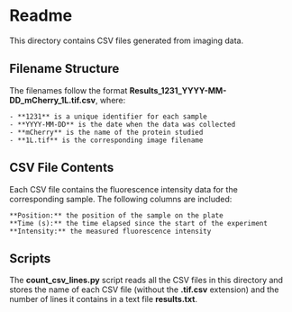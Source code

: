 # Readme

This directory contains CSV files generated from imaging data.

## Filename Structure

The filenames follow the format **Results_1231_YYYY-MM-DD_mCherry_1L.tif.csv**, where:

	- **1231** is a unique identifier for each sample
	- **YYYY-MM-DD** is the date when the data was collected
	- **mCherry** is the name of the protein studied
	- **1L.tif** is the corresponding image filename

## CSV File Contents

Each CSV file contains the fluorescence intensity data for the corresponding sample. The following columns are included:

	**Position:** the position of the sample on the plate
	**Time (s):** the time elapsed since the start of the experiment
	**Intensity:** the measured fluorescence intensity

## Scripts

The **count_csv_lines.py** script reads all the CSV files in this directory and stores the name of each CSV file (without the **.tif.csv** extension) and the number of lines it contains in a text file **results.txt**.